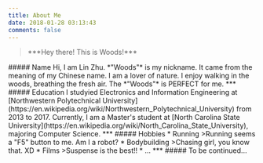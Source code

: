 ```yaml
---
title: About Me
date: 2018-01-28 03:13:43
comments: false
---
```

<blockquote class="blockquote-center"><p>***Hey there! This is Woods!***</p></blockquote>
##### Name
Hi, I am Lin Zhu. *"Woods"* is my nickname. It came from the meaning of my Chinese name. I am a lover of nature. I enjoy walking in the woods, breathing the fresh air. The *"Woods"* is PERFECT for me.
***
##### Education
I studyied Electronics and Information Engineering at [Northwestern Polytechnical University](https://en.wikipedia.org/wiki/Northwestern_Polytechnical_University) from 2013 to 2017. Currently, I am a Master's student at [North Carolina State University](https://en.wikipedia.org/wiki/North_Carolina_State_University), majoring Computer Science.
***
##### Hobbies
* Running
  >Running seems a "F5" button to me. Am I a robot?
* Bodybuilding
  >Chasing girl, you know that. XD
* Films
  >Suspense is the best!!
* ...
***
##### To be continued...
